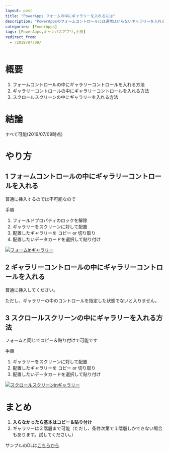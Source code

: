 ```yaml
---
layout: post
title: "PowerApps フォームの中にギャラリーを入れるには"
description: "PowerAppsのフォームコントロールには通常はいらないギャラリーを入れる方法です"
categories: [PowerApps]
tags: [PowerApps,キャンバスアプリ,小技]
redirect_from:
  - /2019/07/09/
---
```


# 概要

1. フォームコントロールの中にギャラリーコントロールを入れる方法
2. ギャラリーコントロールの中にギャラリーコントロールを入れる方法
3. スクロールスクリーンの中にギャラリーを入れる方法


# 結論

すべて可能(2019/07/09時点)

# やり方

## 1 フォームコントロールの中にギャラリーコントロールを入れる

普通に挿入するのでは不可能なので

手順
1. フィールドプロパティのロックを解除
2. ギャラリーをスクリーンに対して配置
3. 配置したギャラリーを コピー or 切り取り
4. 配置したいデータカードを選択して貼り付け

<a class="post-image" href="/assets/blogpost/2019/2019-07-09-002.png">
<img itemprop="image" data-src="/assets/blogpost/2019/2019-07-09-002.png" src="/assets/javascripts/unveil/loader.gif" alt="フォームinギャラリー" />
</a>


## 2 ギャラリーコントロールの中にギャラリーコントロールを入れる

普通に挿入してください。

ただし、ギャラリーの中のコントロールを指定した状態でないと入りません。

## 3 スクロールスクリーンの中にギャラリーを入れる方法

フォームと同じでコピー＆貼り付けで可能です

手順
1. ギャラリーをスクリーンに対して配置
2. 配置したギャラリーを コピー or 切り取り
3. 配置したいデータカードを選択して貼り付け

<a class="post-image" href="/assets/blogpost/2019/2019-07-09-001.PNG">
<img itemprop="image" data-src="/assets/blogpost/2019/2019-07-09-001.PNG" src="/assets/javascripts/unveil/loader.gif" alt="スクロールスクリーンinギャラリー" />
</a>


# まとめ

1. **入らなかったら基本はコピー＆貼り付け**
2. ギャラリーは２階層まで可能（ただし、条件次第で１階層しかできない場合もあります。試してください。）


サンプルのDLは[こちらから](/assets/files/PowerApps/20190709_sample001.msapp)